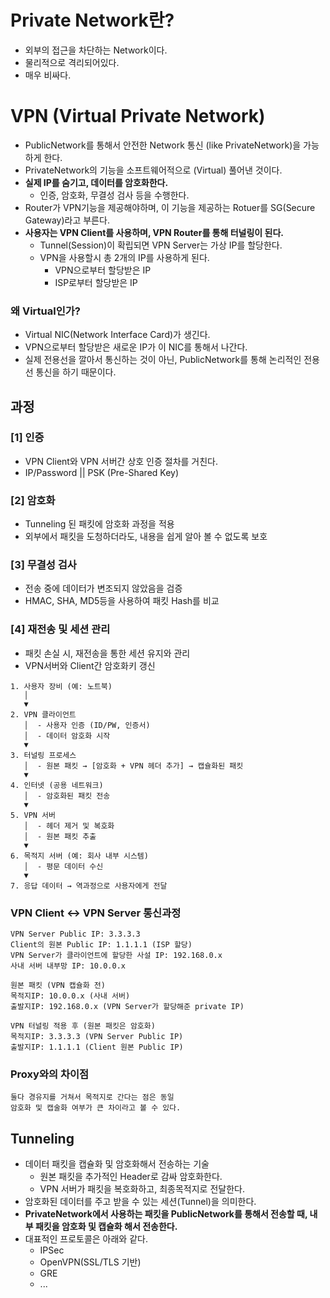 # Private Network란?
- 외부의 접근을 차단하는 Network이다.
- 물리적으로 격리되어있다.
- 매우 비싸다.

# VPN (Virtual Private Network)
- PublicNetwork를 통해서 안전한 Network 통신 (like PrivateNetwork)을 가능하게 한다.
- PrivateNetwork의 기능을 소프트웨어적으로 (Virtual) 풀어낸 것이다.
- **실제 IP를 숨기고, 데이터를 암호화한다.**
  - 인증, 암호화, 무결성 검사 등을 수행한다.
- Router가 VPN기능을 제공해야하며, 이 기능을 제공하는 Rotuer를 SG(Secure Gateway)라고 부른다.
- **사용자는 VPN Client를 사용하며, VPN Router를 통해 터널링이 된다.**
  - Tunnel(Session)이 확립되면 VPN Server는 가상 IP를 할당한다. 
  - VPN을 사용할시 총 2개의 IP를 사용하게 된다.
    - VPN으로부터 할당받은 IP
    - ISP로부터 할당받은 IP

### 왜 Virtual인가?
- Virtual NIC(Network Interface Card)가 생긴다.
- VPN으로부터 할당받은 새로운 IP가 이 NIC를 통해서 나간다.
- 실제 전용선을 깔아서 통신하는 것이 아닌, PublicNetwork를 통해 논리적인 전용선 통신을 하기 때문이다.

## 과정

### [1] 인증
- VPN Client와 VPN 서버간 상호 인증 절차를 거친다.
- IP/Password || PSK (Pre-Shared Key)

### [2] 암호화
- Tunneling 된 패킷에 암호화 과정을 적용
- 외부에서 패킷을 도청하더라도, 내용을 쉽게 알아 볼 수 없도록 보호

### [3] 무결성 검사
- 전송 중에 데이터가 변조되지 않았음을 검증
- HMAC, SHA, MD5등을 사용하여 패킷 Hash를 비교

### [4] 재전송 및 세션 관리
- 패킷 손실 시, 재전송을 통한 세션 유지와 관리
- VPN서버와 Client간 암호화키 갱신

```text
1. 사용자 장비 (예: 노트북)
   │
   ▼
2. VPN 클라이언트
   │  - 사용자 인증 (ID/PW, 인증서)
   │  - 데이터 암호화 시작
   ▼
3. 터널링 프로세스
   │  - 원본 패킷 → [암호화 + VPN 헤더 추가] → 캡슐화된 패킷
   ▼
4. 인터넷 (공용 네트워크)
   │  - 암호화된 패킷 전송
   ▼
5. VPN 서버
   │  - 헤더 제거 및 복호화
   │  - 원본 패킷 추출
   ▼
6. 목적지 서버 (예: 회사 내부 시스템)
   │  - 평문 데이터 수신
   ▼
7. 응답 데이터 → 역과정으로 사용자에게 전달
```

### VPN Client <-> VPN Server 통신과정
```text
VPN Server Public IP: 3.3.3.3
Client의 원본 Public IP: 1.1.1.1 (ISP 할당)
VPN Server가 클라이언트에 할당한 사설 IP: 192.168.0.x
사내 서버 내부망 IP: 10.0.0.x

원본 패킷 (VPN 캡슐화 전)
목적지IP: 10.0.0.x (사내 서버)
출발지IP: 192.168.0.x (VPN Server가 할당해준 private IP)

VPN 터널링 적용 후 (원본 패킷은 암호화)
목적지IP: 3.3.3.3 (VPN Server Public IP)
출발지IP: 1.1.1.1 (Client 원본 Public IP)

```

### Proxy와의 차이점
```text
둘다 경유지를 거쳐서 목적지로 간다는 점은 동일
암호화 및 캡술화 여부가 큰 차이라고 볼 수 있다.
```

## Tunneling
- 데이터 패킷을 캡슐화 및 암호화해서 전송하는 기술
  - 원본 패킷을 추가적인 Header로 감싸 암호화한다.
  - VPN 서버가 패킷을 복호화하고, 최종목적지로 전달한다.
- 암호화된 데이터를 주고 받을 수 있는 세션(Tunnel)을 의미한다.
- **PrivateNetwork에서 사용하는 패킷을 PublicNetwork를 통해서 전송할 때, 내부 패킷을 암호화 및 캡슐화 해서 전송한다.**
- 대표적인 프로토콜은 아래와 같다.
  - IPSec
  - OpenVPN(SSL/TLS 기반)
  - GRE
  - ...
